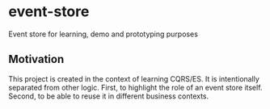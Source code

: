 # event-store
Event store for learning, demo and prototyping purposes

## Motivation

This project is created in the context of learning CQRS/ES. It is intentionally separated
from other logic. First, to highlight the role of an event store itself. Second, to be able to
reuse it in different business contexts.
